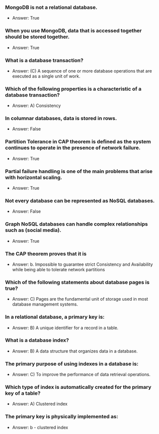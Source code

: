 ### MongoDB is not a relational database.

 * Answer: True

### When you use MongoDB, data that is accessed together should be stored together.

 * Answer: True 

### What is a database transaction?

 * Answer: (C) A sequence of one or more database operations that are executed as a single unit of work.

### Which of the following properties is a characteristic of a database transaction?

 * Answer: A) Consistency
 
### In columnar databases, data is stored in rows.

 * Answer: False

### Partition Tolerance in CAP theorem is defined as the system continues to operate in the presence of network failure.

 * Answer: True

### Partial failure handling is one of the main problems that arise with horizontal scaling.

 * Answer: True

### Not every database can be represented as NoSQL databases.

 * Answer: False

### Graph NoSQL databases can handle complex relationships such as (social media).

 * Answer: True

### The CAP theorem proves that it is

 * Answer: b. Impossible to guarantee strict Consistency and Availability while being able to tolerate network partitions

### Which of the following statements about database pages is true?

 * Answer: C) Pages are the fundamental unit of storage used in most database management systems.

### In a relational database, a primary key is:

 * Answer: B) A unique identifier for a record in a table.

### What is a database index?

 * Answer: B) A data structure that organizes data in a database.

### The primary purpose of using indexes in a database is:

 * Answer: C) To improve the performance of data retrieval operations.

### Which type of index is automatically created for the primary key of a table?

 * Answer: A) Clustered index

### The primary key is physically implemented as:

 * Answer: b - clustered index
